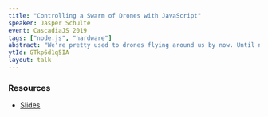 ```yaml
---
title: "Controlling a Swarm of Drones with JavaScript"
speaker: Jasper Schulte
event: CascadiaJS 2019
tags: ["node.js", "hardware"]
abstract: "We're pretty used to drones flying around us by now. Until now most of these drones were still controlled by a human operator. But what if we could control them solely using our code? In this talk I will show how to control multiple drones using JavaScript. With the help of Node.js we'll send commands to the drones and read back their telemetry. I will talk about the difficulties of flying and keeping control of a drone completely without human interference. At the end we will actually have a small swarm of drones flying on stage!"
ytId: GTkp6d1q5IA
layout: talk
---
```

### Resources

- [Slides](https://www.slideshare.net/secret/wnmx60eRFJKs1D)
